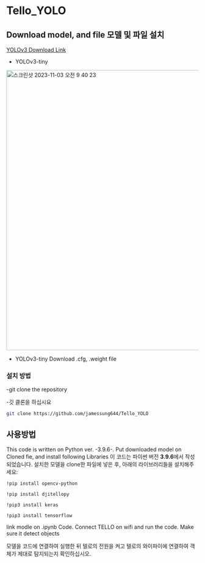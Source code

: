 # Tello_YOLO

## Download model, and file 모델 및 파일 설치 

[YOLOv3 Download Link](https://pjreddie.com/darknet/yolo/)

- YOLOv3-tiny


<img width="733" alt="스크린샷 2023-11-03 오전 9 40 23" src="https://github.com/jamessung644/Tello_YOLO/assets/39661528/0adb9657-a00f-49bf-a05e-d7064caf9942">

- YOLOv3-tiny Download .cfg, .weight file




### 설치 방법

-git clone the repository

-깃 클론을 하십시요

```bash
git clone https://github.com/jamessung644/Tello_YOLO
```
## 사용방법

This code is written on Python ver. -3.9.6-. Put downloaded model on Cloned fie, and install following Libraries
이 코드는 파이썬 버전 **3.9.6**에서 작성되었습니다. 설치한 모델을 clone한 파일에 넣은 후, 아래의 라이브러리들을 설치해주세요:
```
!pip install opencv-python
```
```
!pip install djitellopy
```
```
!pip3 install keras
```
```
!pip3 install tensorflow
```
link modle on .ipynb Code. Connect TELLO on wifi and run the code. Make sure it detect objects

모델을 코드에 연결하여 실행한 뒤 텔로의 전원을 켜고 텔로의 와이파이에 연결하여 객체가 제대로 탐지되는지 확인하십시오.
